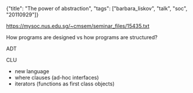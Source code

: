 {"title": "The power of abstraction", "tags": ["barbara_liskov", "talk", "soc", "20110929"]}

https://mysoc.nus.edu.sg/~cmsem/seminar_files/15435.txt

How programs are designed vs how programs are structured?

ADT

CLU
* new language
* where clauses (ad-hoc interfaces)
* iterators (functions as first class objects)
